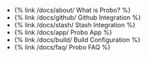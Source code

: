 <ul>
	<li>{% link /docs/about/ What is Probo? %}</li>
	<li>{% link /docs/github/ Github Integration %}</li>
	<li>{% link /docs/stash/ Stash Integration %}</li>
 	<li>{% link /docs/app/ Probo App %}</li>
 	<li>{% link /docs/build/ Build Configuration %}</li>
<!--	<li>{% link /docs/workflow/ Probo Recommended Workflow %}</li> -->
	<li>{% link /docs/faq/ Probo FAQ %}</li>
</ul>
